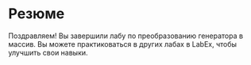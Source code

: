 # Резюме

Поздравляем! Вы завершили лабу по преобразованию генератора в массив. Вы можете практиковаться в других лабах в LabEx, чтобы улучшить свои навыки.
